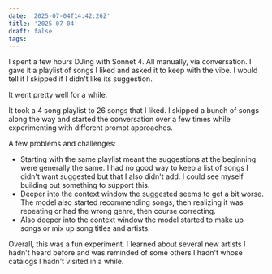 ```yaml
---
date: '2025-07-04T14:42:26Z'
title: '2025-07-04'
draft: false
tags:
---
```


I spent a few hours DJing with Sonnet 4.
All manually, via conversation.
I gave it a playlist of songs I liked and asked it to keep with the vibe.
I would tell it I skipped if I didn't like its suggestion.

It went pretty well for a while.

It took a 4 song playlist to 26 songs that I liked.
I skipped a bunch of songs along the way and started the conversation over a few times while experimenting with different prompt approaches.

A few problems and challenges:

- Starting with the same playlist meant the suggestions at the beginning were generally the same. I had no good way to keep a list of songs I didn't want suggested but that I also didn't add. I could see myself building out something to support this.
- Deeper into the context window the suggested seems to get a bit worse. The model also started recommending songs, then realizing it was repeating or had the wrong genre, then course correcting.
- Also deeper into the context window the model started to make up songs or mix up song titles and artists.

Overall, this was a fun experiment.
I learned about several new artists I hadn't heard before and was reminded of some others I hadn't whose catalogs I hadn't visited in a while.
